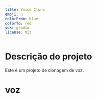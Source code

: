 ```yaml
---
title: Voice Clone
emoji: 🏃
colorFrom: blue
colorTo: red
sdk: gradio
license: mit
---
```


# Descrição do projeto
Este é um projeto de clonagem de voz.
# voz
